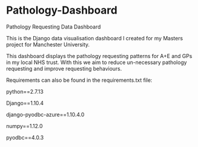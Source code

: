 # Pathology-Dashboard
Pathology Requesting Data Dashboard

This is the Django data visualisation dashboard I created for my Masters project for Manchester University.

This dashboard displays the pathology requesting patterns for A+E and GPs in my local NHS trust.
With this we aim to reduce un-necessary pathology requesting and improve requesting behaviours.

Requirements can also be found in the requirements.txt file:

python==2.7.13

Django==1.10.4

django-pyodbc-azure==1.10.4.0

numpy==1.12.0

pyodbc==4.0.3
